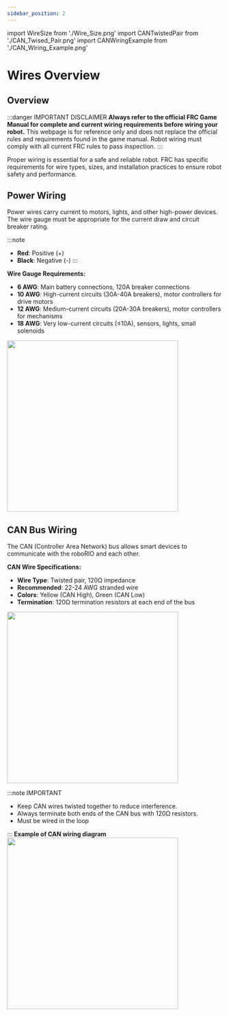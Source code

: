 ```yaml
---
sidebar_position: 2
---
```

import WireSize from './Wire_Size.png'
import CANTwistedPair from './CAN_Twised_Pair.png'
import CANWiringExample from './CAN_Wiring_Example.png'

# Wires Overview

## Overview

:::danger IMPORTANT DISCLAIMER
**Always refer to the official FRC Game Manual for complete and current wiring requirements before wiring your robot.** This webpage is for reference only and does not replace the official rules and requirements found in the game manual. Robot wiring must comply with all current FRC rules to pass inspection.
:::

Proper wiring is essential for a safe and reliable robot. FRC has specific requirements for wire types, sizes, and installation practices to ensure robot safety and performance.  

## Power Wiring

Power wires carry current to motors, lights, and other high-power devices. The wire gauge must be appropriate for the current draw and circuit breaker rating.

:::note
- **Red**: Positive (+)
- **Black**: Negative (-)
:::

**Wire Gauge Requirements:**
- **6 AWG**: Main battery connections, 120A breaker connections
- **10 AWG**: High-current circuits (30A-40A breakers), motor controllers for drive motors
- **12 AWG**: Medium-current circuits (20A-30A breakers), motor controllers for mechanisms
- **18 AWG**: Very low-current circuits (≤10A), sensors, lights, small solenoids

<img src={WireSize} width="400"/>

## CAN Bus Wiring

The CAN (Controller Area Network) bus allows smart devices to communicate with the roboRIO and each other.

**CAN Wire Specifications:**
- **Wire Type**: Twisted pair, 120Ω impedance
- **Recommended**: 22-24 AWG stranded wire
- **Colors**: Yellow (CAN High), Green (CAN Low)
- **Termination**: 120Ω termination resistors at each end of the bus

<img src={CANTwistedPair} width="400"/>

:::note IMPORTANT

- Keep CAN wires twisted together to reduce interference.
- Always terminate both ends of the CAN bus with 120Ω resistors.
- Must be wired in the loop

:::
**Example of CAN wiring diagram**  
<img src={CANWiringExample} width="400"/>